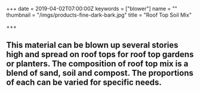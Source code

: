 +++
date = 2019-04-02T07:00:00Z
keywords = ["blower"]
name = ""
thumbnail = "/imgs/products-fine-dark-bark.jpg"
title = "Roof Top Soil Mix"

+++
## This material can be blown up several stories high and spread on roof tops for roof top gardens or planters. The composition of roof top mix is a blend of sand, soil and compost. The proportions of each can be varied for specific needs.